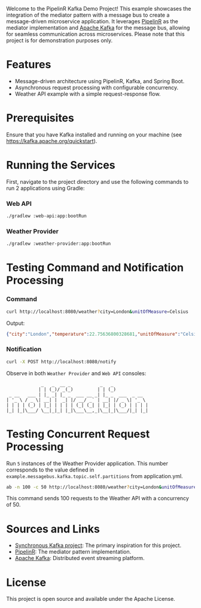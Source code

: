 Welcome to the PipelinR Kafka Demo Project! This example showcases the integration of the mediator pattern 
with a message bus to create a message-driven microservice application.
It leverages [PipelinR](https://github.com/sizovs/PipelinR) as the mediator implementation and 
[Apache Kafka](https://kafka.apache.org) for the message bus, allowing for seamless communication across microservices.
Please note that this project is for demonstration purposes only. 

# Features

* Message-driven architecture using PipelinR, Kafka, and Spring Boot.
* Asynchronous request processing with configurable concurrency.
* Weather API example with a simple request-response flow.

# Prerequisites

Ensure that you have Kafka installed and running on your machine (see https://kafka.apache.org/quickstart).

# Running the Services

First, navigate to the project directory and use the following commands to run 2 applications using Gradle:

### Web API
```bash
./gradlew :web-api:app:bootRun
```

### Weather Provider
```bash
./gradlew :weather-provider:app:bootRun
```

# Testing Command and Notification Processing

### Command

```bash
curl http://localhost:8080/weather?city=London&unitOfMeasure=Celsius
```

Output:
```json
{"city":"London","temperature":22.75636800328681,"unitOfMeasure":"Celsius"}
```

### Notification

```bash
curl -X POST http://localhost:8080/notify
```

Observe in both `Weather Provider` and `Web API` consoles:
```
             _   _  __ _           _   _
            | | (_)/ _(_)         | | (_)
 _ __   ___ | |_ _| |_ _  ___ __ _| |_ _  ___  _ __
| '_ \ / _ \| __| |  _| |/ __/ _` | __| |/ _ \| '_ \
| | | | (_) | |_| | | | | (_| (_| | |_| | (_) | | | |
|_| |_|\___/ \__|_|_| |_|\___\__,_|\__|_|\___/|_| |_|
```

# Testing Concurrent Request Processing

Run `5` instances of the Weather Provider application. This number corresponds to the value defined in `example.messagebus.kafka.topic.self.partitions`
from application.yml.

```bash
ab -n 100 -c 50 http://localhost:8080/weather?city=London&unitOfMeasure=Celsius
```
This command sends 100 requests to the Weather API with a concurrency of 50.

# Sources and Links

* [Synchronous Kafka project](https://github.com/callistaenterprise/blog-synchronous-kafka): The primary inspiration for this project.
* [PipelinR](https://github.com/sizovs/PipelinR): The mediator pattern implementation.
* [Apache Kafka](https://kafka.apache.org): Distributed event streaming platform.

# License

This project is open source and available under the Apache License.